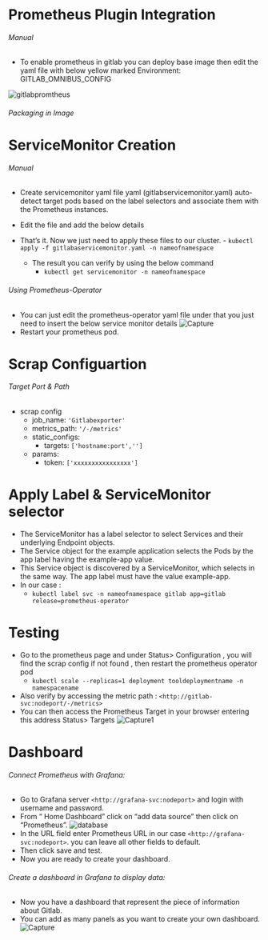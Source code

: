 # Prometheus Plugin Integration 
######  Manual
- To enable prometheus in gitlab you can deploy base image then edit the yaml file with below yellow marked 
   Environment:
      GITLAB_OMNIBUS_CONFIG

![gitlabpromtheus](/uploads/963f1c82f9390bcc5040f120122bdee3/gitlabpromtheus.PNG)
###### Packaging in Image
 
  

# ServiceMonitor Creation 
###### Manual
- Create servicemonitor yaml file yaml (gitlabservicemonitor.yaml) auto-detect target pods based on the label selectors and associate them with the Prometheus instances.  
- Edit the file and add the below details 
   
- That’s it. Now we just need to apply these files to our cluster. 
       - ` kubectl apply -f gitlabaservicemonitor.yaml -n nameofnamespace `
   - The result you can verify by using the below command 
       - ` kubectl get servicemonitor -n nameofnamespace `

###### Using Prometheus-Operator  
   - You can just edit the prometheus-operator yaml file under that you just need to insert the below service monitor details 
     ![Capture](/uploads/42d07924022174306a9ad77d04072c45/Capture.PNG)
   - Restart your prometheus pod. 

# Scrap Configuartion 
###### Target Port & Path
  - scrap config
       - job_name: `'Gitlabexporter'`
       - metrics_path: `'/-/metrics'`
       - static_configs:
           - targets: `['hostname:port','']`
       - params:
           -  token: `['xxxxxxxxxxxxxxxx']` 
           

# Apply Label & ServiceMonitor selector
 - The ServiceMonitor has a label selector to select Services and their underlying Endpoint objects.
 - The Service object for the example application selects the Pods by the app label having the example-app value. 
 - This Service object is discovered by a ServiceMonitor, which selects in the same way. The app label must have the value example-app.
 - In our case :
    - `kubectl label svc -n nameofnamespace gitlab app=gitlab release=prometheus-operator`


# Testing
-  Go to the prometheus page and under Status> Configuration , you will find the scrap config if not found , then restart the prometheus operator pod
    - `kubectl scale --replicas=1 deployment tooldeploymentname -n namespacename `
-  Also verify by accessing the metric path : `<http://gitlab-svc:nodeport/-/metrics>`
-  You can then access the Prometheus Target in your browser entering this address Status> Targets
    ![Capture1](/uploads/3992fbbc77599a7111dc400cf98b7a0b/Capture1.PNG)

# Dashboard 
###### Connect Prometheus with Grafana:
   - Go to Grafana server `<http://grafana-svc:nodeport>` and login with username and password.
   - From “ Home Dashboard” click on “add data source” then click on “Prometheus”.
     ![database](/uploads/3af4ff833ff9f9929e819ba37e0d1774/database.PNG)
   - In the URL field enter Prometheus URL in our case `<http://grafana-svc:nodeport>`. you can leave all other fields to default.
   - Then click save and test.
   - Now you are ready to create your dashboard.

###### Create a dashboard in Grafana to display data:
  - Now you have a dashboard that represent the piece of information about Gitlab. 
  - You can add as many panels as you want to create your own dashboard.
     ![Capture](/uploads/58d30d42920aa2a89fc5f0ffb3b83b1d/Capture.PNG)







    